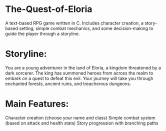 # The-Quest-of-Eloria
A text-based RPG game written in C. Includes character creation, a story-based setting, simple combat mechanics, and some decision-making to guide the player through a storyline.
# Storyline:
You are a young adventurer in the land of Eloria, a kingdom threatened by a dark sorcerer. The king has summoned heroes from across the realm to embark on a quest to defeat this evil. Your journey will take you through enchanted forests, ancient ruins, and treacherous dungeons.
# Main Features:
Character creation (choose your name and class)
Simple combat system (based on attack and health stats)
Story progression with branching paths


